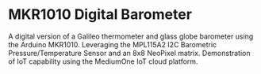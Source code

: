 # MKR1010 Digital Barometer

A digital version of a Galileo thermometer and glass globe barometer using the Arduino MKR1010. Leveraging the MPL115A2 I2C Barometric Pressure/Temperature Sensor and an 8x8 NeoPixel matrix. Demonstration of IoT capability using the MediumOne IoT cloud platform.
